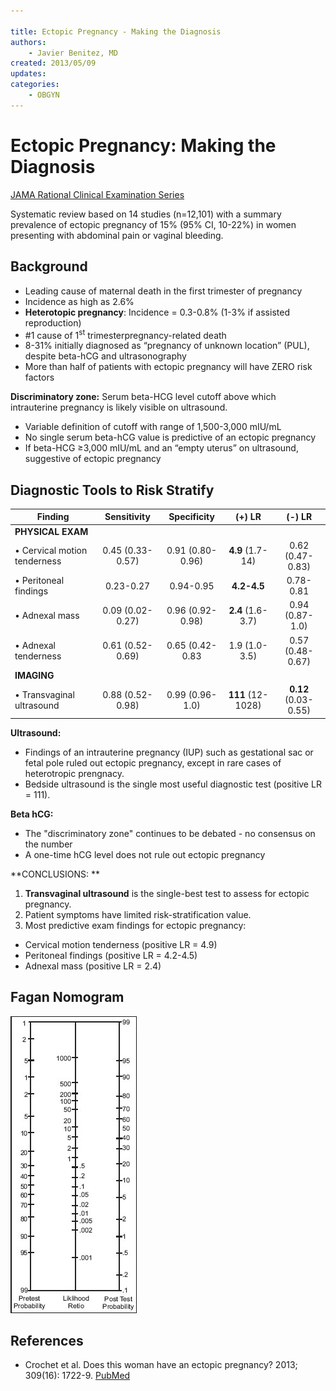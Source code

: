 ```yaml
---

title: Ectopic Pregnancy - Making the Diagnosis
authors:
    - Javier Benitez, MD
created: 2013/05/09
updates:
categories:
    - OBGYN
---
```


# Ectopic Pregnancy: Making the Diagnosis

[JAMA Rational Clinical Examination Series](https://www.ncbi.nlm.nih.gov/pubmed/?term=23613077)

Systematic review based on 14 studies (n=12,101) with a summary prevalence of ectopic pregnancy of 15% (95% CI, 10-22%) in women presenting with abdominal pain or vaginal bleeding. 

## Background

- Leading cause of maternal death in the first trimester of pregnancy
- Incidence as high as 2.6%
- **Heterotopic pregnancy**: Incidence = 0.3-0.8% (1-3% if assisted reproduction)
- \#1 cause of 1<sup>st</sup> trimesterpregnancy-related death
- 8-31% initially diagnosed as “pregnancy of unknown location” (PUL), despite beta-hCG and ultrasonography
- More than half of patients with ectopic pregnancy will have ZERO risk factors

**Discriminatory zone:** Serum beta-HCG level cutoff above which intrauterine pregnancy is likely visible on ultrasound.

- Variable definition of cutoff with range of 1,500-3,000 mIU/mL
- No single serum beta-hCG value is predictive of an ectopic pregnancy
- If beta-HCG &ge;3,000 mIU/mL and an “empty uterus” on ultrasound, suggestive of ectopic pregnancy

## Diagnostic Tools to Risk Stratify

| **Finding**                  |  **Sensitivity** |  **Specificity** |     **(+) LR**    |      **(-) LR**      |
| ---------------------------- | :--------------: | :--------------: | :---------------: | :------------------: |
| **PHYSICAL EXAM**            |                  |                  |                   |                      |
| • Cervical motion tenderness | 0.45 (0.33-0.57) | 0.91 (0.80-0.96) |  **4.9** (1.7-14) |   0.62 (0.47-0.83)   |
| • Peritoneal findings        |     0.23-0.27    |     0.94-0.95    |    **4.2-4.5**    |       0.78-0.81      |
| • Adnexal mass               | 0.09 (0.02-0.27) | 0.96 (0.92-0.98) | **2.4** (1.6-3.7) |    0.94 (0.87-1.0)   |
| • Adnexal tenderness         | 0.61 (0.52-0.69) |  0.65 (0.42-0.83 |   1.9 (1.0-3.5)   |   0.57 (0.48-0.67)   |
| **IMAGING**                  |                  |                  |                   |                      |
| • Transvaginal ultrasound    | 0.88 (0.52-0.98) |  0.99 (0.96-1.0) | **111** (12-1028) | **0.12** (0.03-0.55) |

**Ultrasound:**

- Findings of an intrauterine pregnancy (IUP) such as gestational sac or fetal pole ruled out ectopic pregnancy, except in rare cases of heterotropic prengnacy.
- Bedside ultrasound is the single most useful diagnostic test (positive LR = 111). 

**Beta hCG:**

- The "discriminatory zone" continues to be debated - no consensus on the number
- A one-time hCG level does not rule out ectopic pregnancy

**CONCLUSIONS: **

1. **Transvaginal ultrasound** is the single-best test to assess for ectopic pregnancy.
2. Patient symptoms have limited risk-stratification value.
3. Most predictive exam findings for ectopic pregnancy: 

- Cervical motion tenderness (positive LR = 4.9)
- Peritoneal findings (positive LR = 4.2-4.5)
- Adnexal mass (positive LR = 2.4)

## Fagan Nomogram

![Fagan nomogram](image-2.png)

## References

- Crochet et al. Does this woman have an ectopic pregnancy? 2013; 309(16): 1722-9. [PubMed](https://www.ncbi.nlm.nih.gov/pubmed/?term=23613077)
